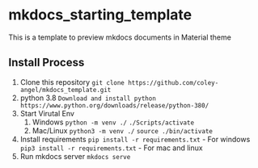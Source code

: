 # mkdocs_starting_template
This is a template to preview mkdocs documents in Material theme

## Install Process
1. Clone this repository
    `git clone https://github.com/coley-angel/mkdocs_template.git`
2. python 3.8
   `Download and install python https://www.python.org/downloads/release/python-380/`
1. Start Virutal Env
   1. Windows 
    `python -m venv ./`
    `./Scripts/activate`
   1. Mac/Linux
    `python3 -m venv ./`
    `source ./bin/activate` 
2. Install requirements
    `pip install -r requirements.txt` - For windows
    `pip3 install -r requirements.txt` - For mac and linux
3. Run mkdocs server
    `mkdocs serve`
